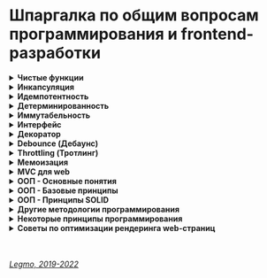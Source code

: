 <h1>Шпаргалка по общим вопросам программирования и frontend-разработки</h1>

[//]: # (Чистые функции)
<details><summary><b>Чистые функции</b></summary><p>

Детерминированная функция, которая не производит побочных эффектов.

Чистые функции — не меняют свои входные данные и предсказуемо возвращают один и тот же результат для одинаковых
аргументов.

Чистая функция:

- `идемпотента` - при повторении операции даст тот же эффект
- `детерминирована` - для одних и тех же данных всегда выдаёт тот же результат
- `иммутабельна` - неизменяема. Функция не меняет входящие данные. Делает копию, и работает уже с ней.
- без `сайд-эффектов` - без побочных эффектов. Например: какой-то внешний объект изменился, функция от него зависела, и
  при тех же входящих данных (которые мы напрямую передали при вызове функции) мы получили новый результат (т.к. она ещё
  взаимодействует с каким-то внешним объектом, который тоже меняется). Например, нельзя делать AJAX-запросы

**Почему важна `иммутабельность`**<br>
У нас ссылочный тип данных - функция изменит входящие данные, и они изменятся в объекте где хранятся (например объект в
памяти). Соответственно эти изменения могут вылезти где-то ещё. Один метод компонента случайно изменил данные, а другой
метод потом взял уже изменённые (хотя ему нужны были оригинальные)...

**Функция должна что-то возвращать**<br>
Функция не меняет никакие данные которые в ней пришли, и не меняет ничего во внешнем мире.<br>
Чтоб в такой функции был какой-то смысл - она должна что-то возвращать, делать return().

**Мутирующие и немутирующие методы**<br>
В JS особенно внимательно нужно относиться к массивам.<br>
Есть методы `мутирующие` и `немутирующие`.<br>

Примеры мутирующих методов:

- `push`
- `reverse`
- `splice`

Примеры немутирующих методов:

- `slice`

**Side-effect**<br>
Побочными эффектами называют любые взаимодействия с внешней средой. К ним относятся файловые операции, такие как запись
в файл, чтение файла, отправка или приём данных по сети и даже вывод в консоль.<br>
Кроме того, побочными эффектами считаются изменения внешних переменных (например, глобальных) и входных параметров в
случае, когда они передаются по ссылке.<br>
Побочные эффекты составляют одну из самых больших сложностей при разработке. Их наличие значительно затрудняет логику
кода и тестирование. Приводит к возникновению огромного числа ошибок. Только при работе с файлами количество возможных
ошибок измеряется сотней: начиная с того, что закончилось место на диске, заканчивая попыткой читать данные из
несуществующего файла. Для их предотвращения код обрастает большим числом проверок и защитных механизмов.<br>
Без побочных эффектов невозможно написать ни одной полезной программы. Какие бы важные вычисления она ни делала, их
результат должен быть как-то продемонстрирован. В самом простом случае его нужно вывести на экран, что автоматически
приводит нас к побочным эффектам. В реальных же приложениях, обычно, все сводится к взаимодействию с базой данных или
отправкой запросов по сети.<br>
Не существует способа избавиться от побочных эффектов совсем, но их влияние на программу можно минимизировать. Как
правило, в типичной программе побочных эффектов не так много по отношению к остальному коду, и происходят они лишь в
самом начале и в конце.<br> Например, программа, которая конвертирует файл из текстового формата в PDF, в идеале
выполняет ровно два побочных эффекта:

- Читает файл в самом начале работы программы.
- Записывает результат работы программы в новый файл.<br>
  Между этими двумя пунктами и происходит основная работа, которая содержит чистую алгоритмическую часть. Побочные
  эффекты в таком случае будут находиться только в верхнем слое приложения, а ядро, выполняющее основную работу,
  останется чистым от них.<br>
  Инкремент и декремент — единственные базовые арифметические операции в JS, которые обладают побочными эффектами (
  изменяют само значение в переменной). Именно поэтому с ними сложно работать в составных выражениях. Они могут
  приводить к таким сложноотлавливаемым ошибкам, что во многих языках вообще отказались от их введения (в Ruby и Python
  их нет). В JS стандарты кодирования предписывают их не использовать.

Примеры:

- Видоизменение входных параметров
- console.log
- HTTP вызовы (AJAX/fetch)
- Изменение в файловой системе
- Запросы DOM

**В ReactJS / Redux**<br>
Чистыми функциями должны быть:

- компоненты
- редьюсеры
- селекторы
<br>

Пример чистой функции

```js
function sum(a, b) {
    return a + b;
}
```    

Пример нечистой функции (записывает данные в свои же аргументы)
```js
function withdraw(account, amount) {
    account.total -= amount;
}
```

**Ссылки**

- [IT-Kamasutra #88 - pure function (чистая функция)](https://youtu.be/KU81NnNcjmw)
- [Hexlet - Чистые функции](https://ru.hexlet.io/courses/js-functions/lessons/pure-functions/theory_unit)
- Смотри также в разделе «[React — Компоненты. Компоненты = чистые функции](/Pages/JS/React.md)»

<br></p>
</details>

[//]: # (Инкапсуляция)
<details><summary><b>Инкапсуляция</b></summary><p>

Сокрытие лишних деталей.

<br></p>
</details>

[//]: # (Идемпотентность)
<details ><summary><b>Идемпотентность</b></summary><p>

Повторное применение операции к объекту дает тот же результат, что и первое.<br>
Свойство объекта или операции.

<br></p>
</details>

[//]: # (Детерминированность)
<details><summary><b>Детерминированность</b></summary><p>

Результат однозначно определяется исходными данными.<br>
Для одних и тех же исходных данных алгоритм выдаёт тот же результат.

<br></p>
</details>

[//]: # (Иммутабельность)
<details><summary><b>Иммутабельность</b></summary><p>

Неизменяемость.<br>
Функция не меняет входящие данные. Делает копию, и работает уже с ней.

<br></p>
</details>

[//]: # (Интерфейс)
<details><summary><b>Интерфейс</b></summary><p>

Как мы взаимодействуем с чем-то.<br>
Интерфейс объекта - какие свойства и методы у него есть.<br>
Интерфейс функции - её имя, какие параметры мы в неё передаём, какой ответ получаем...

<br></p>
</details>

[//]: # (Декоратор)
<details><summary><b>Декоратор</b></summary><p>

Микропаттерн оптимизации функции — позволяет добавить дополнительное поведение функции, не изменяя ее.

**Ссылки**
* [habr - Декораторы](https://habr.com/ru/post/60957/)
* [learn JS - Декораторы и переадресация вызова, call/apply](https://learn.javascript.ru/call-apply-decorators)

<br></p>
</details>

[//]: # (Debounce)
<details><summary><b>Debounce (Дебаунс)</b></summary><p>

"Декоратор" который возвращает обертку. Она откладывает вызов исходной функции на определенное время.<br>
Превращает несколько вызовов функции в течение определенного времени в один вызов.<br>
Причем задержка начинает заново отсчитываться с каждой новой попыткой вызова.

Если дословно переводить — «устранение дребезга».

Возможны два варианта:

- Реальный вызов происходит только в случае, если с момента последней попытки прошло время, большее или равное задержке.
- Реальный вызов происходит сразу, а все остальные попытки вызова игнорируются, пока не пройдет время, большее или
  равное задержке, отсчитанной от времени последней попытки.

**Зачем?**<br>
Обычно debounce используют, если исходная функция вызывается чаще, чем это требуется.<br>
Например, DOM-события mousemove, resize, scroll генерируют очень частые вызовы обработчиков, поэтому в ряде случаев было
бы полезно обернуть такие обработчики в debounce.<br>
Другое применение – контроль пользовательского ввода текста: если при изменении поля INPUT требуется передавать на
сервер текущее введенное значение, это может создать большое количество однотипных запросов, особенно если пользователь
печатает очень быстро. В этом случае тоже весьма кстати будет ограничить число вызовов обработчика с помощью
debounce.<br>
Функция debounce крайне полезна, когда дело доходит до производительности обработчиков событий.

Ссылки:

* [habr - Декораторы](https://habr.com/ru/post/60957/)
* [Для чего нужна функция debounce и как она работает](http://gdrw.ru/reviews/tech/debounce-function-in-javascript)
* [learn.javascript.ru - реализация на js](https://learn.javascript.ru/task/debounce)
* [7 важных функций JavaScript](https://getinstance.info/articles/javascript/essential-javascript-functions/)

- [Habr - Микропаттерны оптимизации в Javascript: декораторы функций debouncing и throttling](https://habr.com/ru/post/60957/)

<br></p>
</details>

[//]: # (Throttling)
<details><summary><b>Throttling (Тротлинг)</b></summary><p>

Данный декоратор позволяет «затормозить» функцию — функция будет выполняться не чаще одного раза в указанный период,
даже если она будет вызвана много раз в течение этого периода. Т.е. все промежуточные вызовы будут игнорироваться.

Ссылки:

* [habr - Декораторы](https://habr.com/ru/post/60957/)
* [Habr - Микропаттерны оптимизации в Javascript: декораторы функций debouncing и throttling](https://habr.com/ru/post/60957/)

<br></p>
</details>

[//]: # (Мемоизация)
<details><summary><b>Мемоизация</b></summary><p>

Разновидность кэширования.<br>
Запоминаем предыдущие результаты вызова функции, и если вызывается снова - используем их из кэша

Для того чтобы функцию можно было подвергнуть мемоизации, она должна быть чистой, всегда возвращать одни и те же
значения в ответ на одни и те же аргументы.

Мемоизация — это компромисс между производительностью и потреблением памяти. Мемоизация хороша для функций, имеющих
сравнительно небольшой диапазон входных значений, что позволяет достаточно часто, при повторных вызовах функций,
задействовать значения, найденные ранее, не тратя на хранение данных слишком много памяти.

Может показаться, что собственные реализации мемоизации стоит применять, например, при обращениях к неким API из
браузерного кода. Однако, делать этого не нужно, так как браузер автоматически кэширует их, используя, в частности,
HTTP-кэш.

Если вы работаете с React/Redux, можете взглянуть на **reselect**. Тут используется селектор с мемоизацией. Это
позволяет
выполнять вычисления только в том случае, если в соответствующей части дерева состояний произошли изменения.

Пожалуй, лучше всего функции с мемоизацией показывают себя там, где выполняются сложные, ресурсоёмкие вычисления. Здесь
данная техника может значительно повысить производительность решения. Надо отметить, что нечто вроде вычисления
факториала или чисел Фибоначчи — это хорошие учебные примеры, но в реальном мире всё гораздо интереснее и сложнее.

**Ссылки**

- [https://habr.com/ru/company/ruvds/blog/332384/](https://habr.com/ru/company/ruvds/blog/332384/)

<br></p>
</details>

[//]: # (MVC для web)
<details><summary><b>MVC для web</b></summary><p>

`Model-View-Controller` (Модель-Вид-Контроллер)<br>
Конструкционный шаблон, архитектурный паттерн, концепция. 1979 г<br>
Описывает способ построения структуры приложения, сферы ответственности и взаимодействие каждой из частей в этой
структуре.

Основная идея: нужно чётко разделять ответственность за различное функционирование в наших приложениях.<br>
Делим приложение на 3 основных компонента, каждый отвечает за свои задачи.
Модификация каждого компонента может осуществляться независимо.

- `Model` - обработка данных и логика приложения
- `View` - представление данных пользователю (в любом формате). Пользовательский интерфейс
- `Controller` - обработка действий пользователя, вызов соответствующих ресурсов. Логика управления

Концепция стала популярна благодаря включению в две среды разработки: Struts и Ruby on Rails.

**Model**<br>
Для извлечения и манипуляций данными приложения.<br>
Данные и правила, которые используются для работы с данными.<br>
Содержит логику управления данными.

Только данные, которые должны быть обработаны в соответствии с правилами (дата не может указывать в будущее, e-mail
должен быть в определённом формате, имя не может быть длиннее Х символов, и так далее).

Даёт контроллеру представление данных, которые запросил пользователь (сообщение, страницу книги, фотоальбом, и тому
подобное). Модель данных будет одинаковой, вне зависимости от того, как мы хотим представлять их пользователю (таблицей,
списком...).

**View (Представление, Вид)**<br>
Отвечает за видимое пользователю отображение этих данных.
Применительно к web — формирует отдаваемый сервером браузеру пользователя HTML/CSS.

Обеспечивает различные способы представления данных, которые получены из модели.<br>
Это может быть шаблон, который заполняется данными. Может быть несколько различных view, и контроллер выбирает, какой
подходит наилучшим образом для текущей ситуации.

**Controller**<br>
Управляет всем этим оркестром. Содержит организационную логику.

Обеспечивает связь между пользователем и системой: контролирует ввод данных пользователем и использует модель и
представление для реализации необходимой реакции.

Контроллер может быть устроен так:

- основной котнтроллер - получает все запросы
- он вызывает другие контроллеры - для выполнения действий в зависимости от ситуации.

**Стандартная схема работы:**<br>

- Контроллер получает запрос
- Посылает команду Модели на работу с данными
- В зависимости от ответа Модели Контроллер решает - какое из Представлений вызвать для формирования итогового ответа на
  изначальный Запрос
- Представление по команде Контроллера меняет отображение информации на экране.
- Пользователь взаимодействует с Представлением (кликает по кнопке, например), и тем самым формирует новый запрос к
  Контроллеру

Веб приложение обычно состоит из набора контроллеров, моделей и видов.

**Модификации**<br>
Есть много модификаций шаблона MVC -HMVC (Hierarchical MVC) и другие

**MVC для React & Redux**<br>

- View = React компоненты без хуков и своего стейта.
- Model = State. Состояние, хранящееся в Redux Store
- Controller = Redux (Reducer, Action)

Другой вариант

- View = React
- Model = Redux
- Controller = React-redux. Обёртка, которая принимает стейт, диспатчит ActionCreators и т. При условии, что никаких "
  умных" компонент со своим стейтом и т.д.

[//]: # (todo: дополнить)

**Ссылки**

- [Концепция MVC для чайников](https://ruseller.com/lessons.php?id=666)
- [MVC для веб: проще некуда](https://habr.com/ru/post/181772/)
- [Habr - Честный MVC на React + Redux (2016)](https://habr.com/ru/company/developersoft/blog/305812/)

<br></p>
</details>

[//]: # (ООП - Основные понятия)
<details><summary><b>ООП - Основные понятия</b></summary><p>

**Объектно-ориентированное программирование (ООП)** — методология программирования, основанная на представлении
программы в виде совокупности объектов, каждый из которых является экземпляром определенного класса, а классы образуют
иерархию наследования.

**Основные понятия**

- **Класс** - абстрактное описание автомобиля. Чертёж
- **Объект** - конкретная реализация автомобиля, данная машина
- **Свойства** - характеристики харакерные для всех машин. Количество колес, цвет, количество бензина...
- **Методы** - команды, на которые может реагировать машина. По сути функции, которые может вызывать каждый объект.
- **Геттеры и сеттеры** - спец. методы, для добавления/получения свойств объекта (чтоб не использовать приватные
  свойста)

**Разные модели (подходы) ООП**
- Компонентно-ориентированное программирование
- Прототипно-ориентированное программирование
- Агентно-ориентированное программирование

**Шаблоны проектирования "банды четырёх" GoF**
- [Шпаргалка по шаблонам проектирования](https://habr.com/ru/post/210288/)
- [Шаблоны проектирования](Pattern.md)

**Ссылки**
- [code.mu - на пальцах](http://code.mu/books/javascript/oop/)
- [code.mu - тоже на пальцах](http://code.mu/books/php/oop/osnovy-raboty-s-objektno-orientirovannym-programmirovaniem-v-php-1.html)
- [habr - на пальцах 1](https://habr.com/ru/post/87205/)
- [habr - на пальцах 2](https://habr.com/ru/post/87119/)
- [Что такое ООП в паре слов](https://javarush.ru/groups/posts/1966-principih-obhhektno-orientirovannogo-programmirovanija)
- [habr - Понимание ООП в JS](https://habr.com/ru/company/enterra/blog/153365/)
- [MDN](https://developer.mozilla.org/ru/docs/Web/JavaScript/Guide/Details_of_the_Object_Model)
- [Википедия - парадигмы программирования](https://ru.wikipedia.org/wiki/%D0%9F%D0%B0%D1%80%D0%B0%D0%B4%D0%B8%D0%B3%D0%BC%D0%B0_%D0%BF%D1%80%D0%BE%D0%B3%D1%80%D0%B0%D0%BC%D0%BC%D0%B8%D1%80%D0%BE%D0%B2%D0%B0%D0%BD%D0%B8%D1%8F)
- [YouTube - Ментальное программирование](https://www.youtube.com/watch?v=EEq1wdM2M2w)

<br></p>
</details>

[//]: # (ООП - Базовые принципы )
<details><summary><b>ООП - Базовые принципы </b></summary><p>

- **Наследование** — механизм, который позволяет описать новый класс на основе существующего (родительского). При этом
  свойства и функциональность родительского класса заимствуются новым классом. Нужно, прежде всего, для повторного
  использование кода. Cвойство системы, позволяющее описать новый класс на основе уже существующего с частично или
  полностью заимствующейся функциональностью. Класс, от которого производится наследование, называется базовым,
  родительским или суперклассом. Новый класс — потомком, наследником, дочерним или производным классом.
- **Абстракция** - выделение главных, наиболее значимых характеристик предмета и отбрасывание второстепенных. Для
  каждого объекта мы задаём минимальное количество методов, полей и описаний, которые позволят решить задачу. Чем меньше
  характеристик, тем лучше абстракция, но ключевые характеристики убирать нельзя.
- **Инкапсуляция** - ограничение доступа к данным и возможностям их изменения. Свойство системы, позволяющее объединить
  данные и методы, работающие с ними, в классе.
- **Полиморфизм** — возможность работать с несколькими типами так, будто это один и тот же тип. При этом поведение
  объектов будет разным в зависимости от типа, к которому они принадлежат. <br>
  Cвойство системы, позволяющее использовать объекты с одинаковым интерфейсом без информации о типе и внутренней
  структуре объекта.<br>
  Пример: реализуем в системе два разных класс, которые имеют метод getData - один с диска, другой из сети. При
  необходимости переключаем их. В других частях системы мы обращаемся к getData() и не думаем, как именно и откуда
  получаются данные — на этом уровне нам не важно. Интерфейс одинаковый, внутренняя релаизация разная<br>
  Способность обьекта использовать методы производного класса, который не существует на момент создания базового.

<br></p>
</details>

[//]: # (ООП - Принципы SOLID)
<details><summary><b>ООП - Принципы SOLID</b></summary>

<br>

[//]: # (Single Responsibility Principle)
<details><summary>Single Responsibility Principle (<b>Принцип единственной ответственности</b>)</summary><p>

Каждый класс должен решать лишь одну задачу.

<br></p>
</details>

[//]: # (Open-Closed Principle)
<details><summary>Open-Closed Principle (<b>Принцип открытости-закрытости</b>).</summary><p>

Программные сущности (классы, модули, функции) должны быть открыты для расширения, но не для модификации.

<br></p>
</details>

[//]: # (Liskov Substitution Principle )
<details><summary>Liskov Substitution Principle (<b>Принцип подстановки Барбары Лисков</b>).</summary><p>

Необходимо, чтобы подклассы могли бы служить заменой для своих суперклассов.<br>
Классы-наследники могли бы использоваться вместо родительских классов, от которых они образованы, не нарушая работу
программы.<br>
Если оказывается, что в коде проверяется тип класса, значит принцип подстановки нарушается.

<br></p>
</details>

[//]: # (Interface Segregation Principle )
<details><summary>Interface Segregation Principle (<b>Принцип разделения интерфейса</b>).</summary><p>

Создавайте узкоспециализированные интерфейсы, предназначенные для конкретного клиента.<br>
Клиенты не должны зависеть от интерфейсов, которые они не используют.

<br></p>
</details>

[//]: # (Dependency Inversion Principle)
<details><summary>Dependency Inversion Principle (<b>Принцип инверсии зависимостей</b>).</summary><p>

Объектом зависимости должна быть абстракция, а не что-то конкретное.<br>
Модули верхних уровней не должны зависеть от модулей нижних уровней. Оба типа модулей должны зависеть от абстракций.<br>
Абстракции не должны зависеть от деталей. Детали должны зависеть от абстракций.

<br></p>
</details>

<br></p>
</details>

[//]: # (Другие методологии программирования)
<details><summary><b>Другие методологии программирования</b></summary><p>

- **императивное** - вычисления описываются в виде инструкций, шаг за шагом изменяющих состояние программы.
- **декларативное** - описываем не поведение, а состояния компонентов (в зависимости от разных данных) + переключаемся
  между этими состояниями.
- **структурное** - декомпозиция. По-прежнему оперируем состоянием и инструкциями, однако вводится понятие составной
  инструкции (блока), инструкций ветвления и цикла.
  - **процедурное** - исходная задача разбивается на меньшие (с помощью процедур) и это происходит до тех пор, пока
    решение всех конкретных процедур не окажется тривиальным.
  - **модульное** - разделение функциональности на законченные блоки. Программа описанная в стиле модульного программирования — это набор модулей. Что внутри, классы, императивный код или чистые функции — не важно. Благодаря модулям впервые в программировании появилась серьезная инкапсуляция — возможно использовать какие-либо сущности внутри модуля, но не показывать их внешнему миру.
  - **функциональное** - всё есть чистая функция, даже числа. Важно "отсутсвие состояния"
  - **обобщённое** - разделение на шаблоны
  - **реактивное** - ориентированное на потоки данных и распространение изменений. Должна существовать возможность легко выражать статические и динамические потоки данных, а также нижележащая модель исполнения должна автоматически распространять изменения благодаря потоку данных.
  - всякие экзотические - автоматное, аппликативное, аспект/агент/компонент-ориентированное...<br> 
  Немного подробнее: [«Забытые» парадигмы программирования](https://habr.com/ru/post/223253/)
  ...

  **Ссылки**
  - [Википедия - парадигмы программирования](https://ru.wikipedia.org/wiki/%D0%9F%D0%B0%D1%80%D0%B0%D0%B4%D0%B8%D0%B3%D0%BC%D0%B0_%D0%BF%D1%80%D0%BE%D0%B3%D1%80%D0%B0%D0%BC%D0%BC%D0%B8%D1%80%D0%BE%D0%B2%D0%B0%D0%BD%D0%B8%D1%8F)  

<br></p>
</details>

[//]: # (Некоторые принципы программирования)
<details><summary><b>Некоторые принципы программирования</b></summary><p>

- `DRY` - Don't repeat yourself (Не повторяйся)
- `KISS` - Keep it simple, stupid (Делай проще, тупица)
- `YAGNI` - You aren't gonna need it (Вам это не понадобится)
- `SOLID`
    - (см выше - ООП)
    - Single Responsibility Principle («Принцип единой ответственности», SRP)
    - Open-Closed Principle («Принцип открытости-закрытости», OCP)
    - Liskov Substitution Principle («Принцип подстановки Барбары Лисков», LSP)
    - Interface Segregation Principle («Принцип разделения интерфейса», ISP)
    - Dependency Inversion Principle («Принцип инверсии зависимостей», DIP)
- `GRASP` - Gneral responsibility assignment software patterns (общие шаблоны распределения ответственностей, паттерны
  проектирования) ООП
    - Информационный эксперт (Information Expert)
    - Создатель (Creator)
    - Контроллер (Controller)
    - Слабое зацепление (Low Coupling)
    - Высокая связность (High Cohesion)
    - Полиморфизм (Polymorphism)
    - Чистое изготовление (Pure Fabrication)
    - Перенаправление (Indirection)
    - Устойчивость к изменениям (Protected Variations)
- `CQS` - Command-query Separation (Разделение ответственности команд и запросов)
- `Law of Demeter` - Закон Деметры (см ООП)
- `SLAP` - Single level of Abstraction Principle (Принцип единого уровня абстракций)

**Интересные идеи на тему**

- [YouTube - Ментальное программирование](https://www.youtube.com/watch?v=EEq1wdM2M2w)

**Некоторые принципы Объектно Ориентированнаого Дизайна**

- **Закон Деметры** (англ. Law of Demeter, LoD) - каждый программный модуль:
    - должен обладать ограниченным знанием о других модулях: знать о модулях, которые имеют «непосредственное» отношение
      к этому модулю.
    - должен взаимодействовать только с известными ему модулями «друзьями», не взаимодействовать с незнакомцами.
    - обращаться только к непосредственным «друзьям».
      **Ссылки**
    - [habr](https://habr.com/ru/post/319652/)
    - [wikipedia](https://ru.wikipedia.org/wiki/%D0%97%D0%B0%D0%BA%D0%BE%D0%BD_%D0%94%D0%B5%D0%BC%D0%B5%D1%82%D1%80%D1%8B)
- **GRASP** (general responsibility assignment software patterns) — общие шаблоны распределения ответственностей
    - Ответственность должна быть назначена тому, кто владеет максимумом необходимой информации для исполнения.
      Постоянно используешь в объекте какой-то внешний метод? Скорее всего, этот метод должен быть в этом объекте
    - высокое сцепление - код выполняющий одну задачу, должне быть в одном месте
    - низкая связность - модули не должны зависеть друг от друга (если они ссылаются друг на друга - это то же самое что у вас один большой модуль)
    - ... (всего 9 принципов)
    - [Wikipedia](https://ru.wikipedia.org/wiki/GRASP)
  - **CQS** (Command Query Separation)
    - метод должен быть либо командой, выполняющей какое-то действие, либо запросом, возвращающим данные, но не одновременно. 
    - Другими словами, задавание вопроса не должно менять ответ. 
    - Более формально, возвращать значение можно только чистым, не имеющим побочных эффектов методам. Следует отметить, что строгое соблюдение этого принципа делает невозможным отслеживание количества вызовов запросов.
    - Другими словами: если я спрашиваю у объекта "Ты админ?", он должен вернуть только tru или false. И не должен
      внутри заниматься изменением состояния
    - [Wikipediz](https://ru.wikipedia.org/wiki/CQRS)
    - **Single level of Abstraction** (один уровень абстракции)
      - Каждый метод должен быть написан на одном уровне абстракции.
      - [Single level of abstraction (en)](https://medium.com/@yukas/single-level-of-abstraction-1e2bb6a645d7)

  См видео "[Ментальное программирование](https://www.youtube.com/watch?v=EEq1wdM2M2w)"

<br></p>
</details>

[//]: # (Советы по оптимизации рендеринга web-страниц)
<details><summary><b>Советы по оптимизации рендеринга web-страниц</b></summary><p>

**Оптимизация производительности рендеринга**

- в первую очередь загружать критические запросы (html,css, шрифты...). Т.е. управлять приоритетом загрузки статического
  контента. Например через `<link rel="preload">`
- Использование CSS-спрайтов
- Уменьшите количество HTTP-запросов. Используйте поддомены для параллельного скачивания
- Оптимизация изображений - формат, размер, вектор, CSS-графика...
- Оптимизировать количество шрифтов
- JS - избегать лишних зависимостей
- Используйте CDN для загрузки популярных JavaScript библиотек
- минимизация CSS & JS
- Разделение кода (code splitting) - ленивая загрузка, динамический импорт... Подгружать не самые важные вещи только
  когда они понадобятся
- кэширование - на стороне сервера, на стороне клиента ( HTTP-заголовок Expires )

***

- JS.
  - не блокировать пользовательский интерфейс
  - эффективно использовать память
  - избегать использования setTimeout() и setInterval() для обновления внешнего вида элементов страниц.
  - переносить длительные вычисления в [`веб-воркеры`](/Pages/WebDeveloping/Browser.md).
  - для изменений в DOM использовать микро-задачи, разбитые на N кадров.
- Прочее
  - уменьшить сложность CSS селекторов.
  - Уменьшите число элементов, для которых вычисляем стили. Лучше менять стиль N элементов, а не всю стр.
  - Стараться не менять этих свойств: ширина, высота, позиция элемента (геометр. характеристики) — они требуют
    изменения макета.
  - Использовать flexbox вместо старых моделей создания макетов - работает быстрее, дает сильный прирост
    производительности.
  - Избегайте периодического изменение параметров элементов и их последующего считывания. Т.е. меняю стиль элемента (
    например, динамически добавляю CSS-класс), а потом считываю его параметры (вроде offsetHeight или offsetWidth) из
    предыдущего кадра => браузеру надо применить изменения стиля, создать макет и возвратить нужные данные.
  - Избегать анимации свойств элементов, которые вызывают изменение макета страницы (например width и height)

Если вы хотите оптимизировать своё приложение с учётом особенностей рендеринга страниц, существует пять основных
областей, которые вы можете контролировать, и на которые нужно обратить внимание.

- **JavaScript**. В предыдущих материалах этой серии мы рассказывали о том, как писать оптимизированный JS-код, не
  блокирующий пользовательский интерфейс, эффективно использующий память и реализующий другие полезные техники. Когда
  речь идёт о рендеринге, нам нужно учитывать то, как JS-код будет взаимодействовать с элементами DOM на странице.
  JavaScript может вносить множество изменений в пользовательский интерфейс, особенно если речь идёт об одностраничных
  приложениях.
- **Вычисление стилей**. Это — процесс определения того, какое CSS-правило применяется к конкретному элементу с учётом
  соответствующих этому элементу селекторов. После определения правил осуществляется их применение и вычисление
  итогового стиля для каждого элемента.
- **Формирование макета страницы**. После того, как браузер узнает о том, какие стили применяются к элементу, он может
  приступить к вычислению того, как много места на экране займёт этот элемент, и к нахождению его позиции. Модель макета
  веб-страницы указывает на то, что одни элементы могут влиять на другие элементы. Например, ширина элемента <body>
  может влиять на ширину дочерних элементов, и так далее. Всё это означает, что процесс формирования макета — это
  задача, требующая интенсивных вычислений. Кроме того, вывод элементов выполняется на множество слоёв.
- **Отрисовка**. Именно здесь выполняется преобразование всего, что было вычислено ранее, в пиксели, выводимые на экран.
  Этот процесс включает в себя вывод текста, цветов, изображений, границ, теней, и так далее. Речь идёт о каждой видимой
  части каждого элемента.
- **Компоновка**. Так как части страницы вполне могут быть выведены на различных слоях, их требуется совместить в едином
  окне в нужном порядке, что приведёт к правильному выводу страницы. Это очень важно, особенно — для перекрывающихся
  элементов.

**Оптимизация JS-кода**

JavaScript-код часто приводит к изменению того, что можно наблюдать в браузере. Особенно это актуально для
одностраничных приложений. Вот несколько советов, касающихся оптимизации JS для улучшения процесса рендеринга страниц.

- Избегайте использования функций setTimeout() и setInterval() для обновления внешнего вида элементов страниц. Эти
  функции вызывают коллбэк в некоторый момент формирования кадра, возможно, в самом конце. Нам же нужно вызвать команду,
  приводящую к визуальным изменениям, в начале кадра, и не пропустить его.
- Переносите длительные вычисления в веб-воркеры.
- Используйте для выполнения изменений в DOM микро-задачи, разбитые на несколько кадров. Этим следует пользоваться
  тогда, когда задача нуждается в доступе к DOM, а доступ к DOM, из веб-воркера, например, получить нельзя. Это
  означает, что большую задачу нужно разбить на более мелкие и выполнять их внутри requestAnimationFrame, setTimeout,
  или setInterval, в зависимости от особенностей задачи.

**Оптимизация CSS**

Модификация DOM путём добавления и удаления элементов, изменения атрибутов и других подобных действий приведёт к тому,
что браузеру придётся пересчитать стили элементов, и, во многих случаях, макет всей страницы, или, по крайней мере,
некоторой её части. Для оптимизации процесса рендеринга страницы учитывайте следующее.

- Уменьшите сложность селекторов. Использование сложных селекторов может привести к тому, что работа с ними займёт более
  50% времени, необходимого для вычисления стилей элемента, остальное время уйдёт на конструирование самого стиля.
- Уменьшите число элементов, для которых нужно выполнять вычисление стилей. То есть, лучше, если изменение стиля будет
  направлено на несколько элементов, а не на всю страницу.

**Оптимизация макета**

Пересчёт макета страницы может требовать серьёзных системных ресурсов. Для оптимизации этого процесса примите во
внимание следующее.

- Уменьшите число ситуаций, приводящих к пересчёту макета. Когда вы меняете стили, браузер выясняет, требуется ли
  пересчёт макета для отражения этих изменений. Изменения свойств, таких, как ширина, высота, или позиция элемента (в
  целом, речь идёт о геометрических характеристиках элементов), требуют изменения макета. Поэтому, без крайней
  необходимости, не меняйте подобные свойства.
- Всегда, когда это возможно, используйте модель flexbox вместо более старых моделей создания макетов. Эта модель
  работает быстрее, чем другие, что может дать значительный прирост производительности.
- Избегайте модели работы с документом, предусматривающей периодическое изменение параметров элементов и их последующее
  считывание. В JavaScript доступны параметры элементов DOM (вроде offsetHeight или offsetWidth) из предыдущего кадра.
  Считывание этих параметров проблем не вызывает. Однако, если вы, до чтения подобных параметров, меняете стиль
  элемента (например, динамически добавляя к нему какой-то CSS-класс), браузеру потребуется потратить немало ресурсов
  для того, чтобы применить изменения стиля, создать макет и возвратить в программу нужные данные. Это может замедлить
  программу, подобного стоит избегать всегда, когда это возможно.

**Оптимизация отрисовки**

Часто эта задача отнимает больше всего времени, поэтому важно избегать ситуаций, приводящих к перерисовке страницы. Вот
что здесь можно сделать.

- Изменение любого свойства, за исключений трансформаций и изменений прозрачности, приводит к перерисовке. Используйте
  эти возможности умеренно.
- Если ваши действия вызвали пересчёт макета, это приводит и к вызову перерисовки страницы, так как изменения
  геометрических параметров элемента ведут и к его визуальным изменениям.
- Уменьшайте области страниц, которые необходимо перерисовывать, грамотно управляя расположением слоёв и анимацией.

**Оптимизация производительности анимаций**

Как и за всё остальное в этом мире, за анимацию надо платить. При этом анимирование некоторых свойств обходится
«дешевле», чем анимирование других. Например, анимирование свойств width и height элемента приводит к изменению его
геометрии и может привести к тому, что другие элементы на странице переместятся или изменят размер. Этот процесс
называется формированием макета страницы. Об этом мы говорили в одном из предыдущих материалов.

В целом, следует избегать анимации свойств элементов, которые вызывают изменение макета страницы или её перерисовку. Для
большинства современных браузеров это означает ограничение анимациями opacity и transform.

**Ссылки**

- [Как работает JS: движки рендеринга веб-страниц и советы по оптимизации их производительности](https://habr.com/ru/company/ruvds/blog/351802/)
- [Оптимизация веб-страницы: подробное руководство (2017)](https://proglib.io/p/web-optimization)
- [Руководство разработчика по оптимизации скорости работы веб-сайтов](https://zen.yandex.ru/media/nuancesprog/rukovodstvo-razrabotchika-po-optimizacii-skorosti-raboty-vebsaitov-5f591dc3deed59545af749b5)

<br></p>
</details>

<br>
<br>

*[Legmo, 2019-2022](https://github.com/Legmo/notes/)*